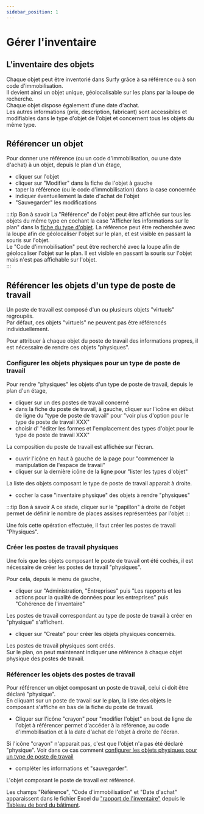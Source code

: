 ```yaml
---
sidebar_position: 1
---
```


# Gérer l'inventaire

## L'inventaire des objets

Chaque objet peut être inventorié dans Surfy grâce à sa référence ou à son code d'immobilisation.<br />
Il devient ainsi un objet unique, géolocalisable sur les plans par la loupe de recherche.<br />
Chaque objet dispose également d'une date d'achat.<br />
Les autres informations (prix, description, fabricant) sont accessibles et modifiables dans le type d'objet de l'objet et concernent tous les objets du même type.

## Référencer un objet

Pour donner une référence (ou un code d'immobilisation, ou une date d'achat) à un objet, depuis le plan d'un étage,

-   cliquer sur l'objet
-   cliquer sur "Modifier" dans la fiche de l'objet à gauche
-   taper la référence (ou le code d'immobilisation) dans la case concernée
-   indiquer éventuellement la date d'achat de l'objet
-   "Sauvegarder" les modifications

:::tip Bon à savoir
La "Référence" de l'objet peut être affichée sur tous les objets du même type en cochant la case "Afficher les informations sur le plan" dans la [fiche du type d'objet](/docs/tutorials/objects/itemtype/types-d-objet-a-l-echelle/edit#modifier-les-informations-du-type-dobjet). La référence peut être recherchée avec la loupe afin de géolocaliser l'objet sur le plan, et est visible en passant la souris sur l'objet.<br />
Le "Code d'immobilisation" peut être recherché avec la loupe afin de géolocaliser l'objet sur le plan. Il est visible en passant la souris sur l'objet mais n'est pas affichable sur l'objet.<br />
:::

## Référencer les objets d'un type de poste de travail

Un poste de travail est composé d'un ou plusieurs objets "virtuels" regroupés.<br />
Par défaut, ces objets "virtuels" ne peuvent pas être référencés individuellement.<br />

Pour attribuer à chaque objet du poste de travail des informations propres, il est nécessaire de rendre ces objets "physiques".

### Configurer les objets physiques pour un type de poste de travail

Pour rendre "physiques" les objets d'un type de poste de travail, depuis le plan d'un étage,

-   cliquer sur un des postes de travail concerné
-   dans la fiche du poste de travail, à gauche, cliquer sur l'icône en début de ligne du "type de poste de travail" pour "voir plus d'option pour le type de poste de travail XXX"
-   choisir d' "éditer les formes et l'emplacement des types d'objet pour le type de poste de travail XXX"

La composition du poste de travail est affichée sur l'écran.

-   ouvrir l'icône en haut à gauche de la page pour "commencer la manipulation de l'espace de travail"
-   cliquer sur la dernière icône de la ligne pour "lister les types d'objet"

La liste des objets composant le type de poste de travail apparait à droite.

-   cocher la case "inventaire physique" des objets à rendre "physiques"

:::tip Bon à savoir
A ce stade, cliquer sur le "papillon" à droite de l'objet permet de définir le nombre de places assises représentées par l'objet
:::

Une fois cette opération effectuée, il faut créer les postes de travail "Physiques".

### Créer les postes de travail physiques

Une fois que les objets composant le poste de travail ont été cochés, il est nécessaire de créer les postes de travail "physiques".

Pour cela, depuis le menu de gauche,

-   cliquer sur "Administration, "Entreprises" puis "Les rapports et les actions pour la qualité de données pour les entreprises" puis "Cohérence de l'inventaire"

Les postes de travail correspondant au type de poste de travail à créer en "physique" s'affichent.

-   cliquer sur "Create" pour créer les objets physiques concernés.

Les postes de travail physiques sont créés.<br />
Sur le plan, on peut maintenant indiquer une référence à chaque objet physique des postes de travail.

### Référencer les objets des postes de travail

Pour référencer un objet composant un poste de travail, celui ci doit être déclaré "physique".<br />
En cliquant sur un poste de travail sur le plan, la liste des objets le composant s'affiche en bas de la fiche du poste de travail.

-   Cliquer sur l'icône "crayon" pour "modifier l'objet" en bout de ligne de l'objet à référencer permet d'accéder à la référence, au code d'immobilisation et à la date d'achat de l'objet à droite de l'écran.

Si l'icône "crayon" n'apparait pas, c'est que l'objet n'a pas été déclaré "physique". Voir dans ce cas comment [configurer les objets physiques pour un type de poste de travail](/docs/tutorials/objects/inventory/#configurer-les-objets-physiques-pour-un-type-de-poste-de-travail)
-   compléter les informations et "sauvegarder".

L'objet composant le poste de travail est référencé.

Les champs "Référence", "Code d'immobilisation" et "Date d'achat" apparaissent dans le fichier Excel du ["rapport de l'inventaire"](/docs/tutorials/BuildingData/Buildingdashboard/Buildingreporting#rapport-de-linventaire-du-bâtiment) depuis le [Tableau de bord du bâtiment](/docs/tutorials/BuildingData/Buildingdashboard/Buildingreporting).


